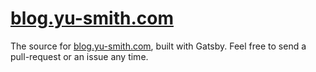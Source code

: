 # [blog.yu-smith.com](https://blog.yu-smith.com)

The source for [blog.yu-smith.com](https://blog.yu-smith.com), built with Gatsby. Feel free to send a pull-request or an issue any time.

